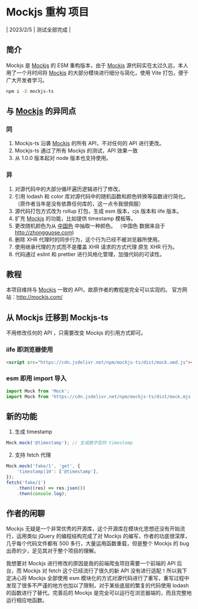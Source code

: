 # Mockjs 重构 项目

| 2023/2/5 | 测试全部完成 |

## 简介

Mockjs 是 [Mockjs](http://mockjs.com/) 的 ESM 重构版本，由于 [Mockjs](http://mockjs.com/) 源代码实在太过久远，本人用了一个月时间将 [Mockjs](http://mockjs.com/) 的大部分模块进行细分与简化，使用 Vite 打包，便于广大开发者学习。

```sh
npm i -D mockjs-ts
```

## 与 [Mockjs](http://mockjs.com/) 的异同点

### 同

1. Mockjs-ts 沿袭 [Mockjs](http://mockjs.com/) 的所有 API，不对任何的 API 进行更改。
2. Mockjs-ts 通过了所有 Mockjs 的测试，API 效果一致
3. 从 1.0.0 版本起对 node 版本也支持使用。

### 异

1. 对源代码中的大部分循环遍历逻辑进行了修改。
2. 引用 lodash 和 color 库对源代码中的随机函数和颜色转换等函数进行简化。（原作者当年是没有依靠任何库的，这一点令我很佩服）
3. 源代码打包方式改为 rollup 打包，生成 esm 版本，cjs 版本和 iife 版本。
4. 扩充 [Mockjs](http://mockjs.com/) 的功能，比如提供 timestamp 模板等。
5. 更改随机颜色为从 [中国色](http://zhongguose.com) 中抽取一种颜色。 （中国色 数据来自于 http://zhongguose.com)
6. 删除 XHR 代理时的同步行为，这个行为已经不被浏览器所使用。
7. 使用继承代理的方式而不是覆盖 XHR 请求的方式代理 原生 XHR 行为。
8. 代码通过 eslint 和 prettier 进行风格化管理，加强代码的可读性。

## 教程

本项目维持与 [Mockjs](http://mockjs.com/) 一致的 API，故原作者的教程是完全可以实现的。
官方网站：http://mockjs.com/

## 从 Mockjs 迁移到 Mockjs-ts

不用修改任何的 API ，只需要改变 Mockjs 的引用方式即可。

### iife 即浏览器使用

```html
<script src="https://cdn.jsdelivr.net/npm/mockjs-ts/dist/mock.umd.js"></script>
```

### esm 即用 import 导入

```js
import Mock from 'Mock';
import Mock from 'https://cdn.jsdelivr.net/npm/mockjs-ts/dist/mock.mjs';
```

## 新的功能

1. 生成 timestamp

```js
Mock.mock('@timestamp'); // 生成数字型的 timestamp
```

2. 支持 fetch 代理

```js
Mock.mock('fake/1', 'get', {
    'timestamp|10': ['@timestamp'],
});
fetch('fake/1')
    .then((res) => res.json())
    .then(console.log);
```

## 作者的闲聊

Mockjs 无疑是一个非常优秀的开源库，这个开源库在模块化思想还没有开始流行，运用类似 jQuery 的编程结构完成了对 Mockjs 的编写，作者的功底很深厚，几乎每个代码文件都有 500 多行，大量运用函数重载，但是整个 Mockjs 的 bug 出奇的少，足见其对于整个项目的理解。

我想要对 Mockjs 进行修改的原因是我的前端爬虫项目需要一个前端的 API 后台，而 Mockjs 对 fetch 这个已经流行了很久的新 API 没有进行适配！所以我下定决心将 Mockjs 全部使用 esm 模块化的方式对源代码进行了重写，重写过程中发现了很多不严谨的地方也加以了限制，对于某些底层的繁复的代码使用 lodash 的函数进行了替代。完善后的 Mockjs 是完全可以运行在浏览器端的，而且完整地运行相应地函数。

